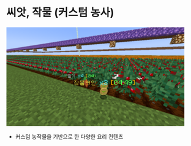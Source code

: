 # 씨앗, 작물 (커스텀 농사)

![커스텀 농사 1.0](<../../.gitbook/assets/image (5).png>)

* 커스텀 농작물을 기반으로 한 다양한 요리 컨텐츠&#x20;
